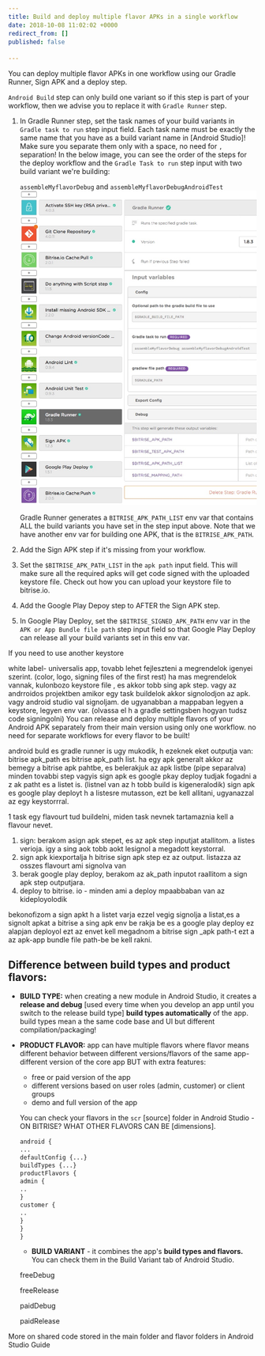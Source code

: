 ```yaml
---
title: Build and deploy multiple flavor APKs in a single workflow
date: 2018-10-08 11:02:02 +0000
redirect_from: []
published: false

---
```

You can deploy multiple flavor APKs in one workflow using our Gradle Runner, Sign APK and a deploy step.

`Android Build` step can only build one variant so if this step is part of your workflow, then we advise you to replace it with `Gradle Runner` step.

1. In Gradle Runner step, set the task names of your build variants in `Gradle task to run` step input field. Each task name must be exactly the same name that you have as a build variant name in \[Android Studio\]! Make sure you separate them only with a space, no need for `,` separation! In the below image, you can see the order of the steps for the deploy workflow and the `Gradle Task to run` step input with two build variant we're building:

   `assembleMyflavorDebug` and `assembleMyflavorDebugAndroidTest`
   ![](/img/gradle-multiflavor.jpg)

   Gradle Runner generates a `BITRISE_APK_PATH_LIST` env var that contains ALL the build variants you have set in the step input above. Note that we have another env var for building one APK, that is the `BITRISE_APK_PATH`.
2. Add the Sign APK step if it's missing from your workflow.
3. Set the `$BITRISE_APK_PATH_LIST` in the `apk path` input field. This will make sure all the required apks will get code signed with the uploaded keystore file. Check out how you can upload your keystore file to bitrise.io.
4. Add the Google Play Depoy step to AFTER the Sign APK step.
5. In Google Play Deploy, set the `$BITRISE_SIGNED_APK_PATH` env var in the `APK or App Bundle file path` step input field so that Google Play Deploy can release all your build variants set in this env var.

If you need to use another keystore

white label-  universalis app, tovabb lehet fejleszteni a megrendelok igenyei szerint. (color, logo, signing files of the first rest)  ha mas megrendelok vannak, kulonbozo keystore file , es akkor tobb sing apk step. vagy az andrroidos projektben amikor egy task buildelok akkor signolodjon az apk. vagy android studio val signoljam. de ugyanabban a mappaban legyen a keystore, legyen env var. (olvassa el h a gradle settingsben hogyan tudsz code signingolni) You can release and deploy multiple flavors of your Android APK separately from their main version using only one workflow. no need for separate workflows for every flavor to be built!


android buld es gradle runner is ugy mukodik, h ezeknek eket outputja van: bitrise apk_path es bitrise apk_path list. ha egy apk generalt akkor az bemegy a bitrise apk pahtbe, es belerakjuk az apk listbe (pipe separalva) minden tovabbi step vagyis sign apk es google pkay deploy tudjak fogadni a z ak patht es a listet is. (listnel van az h tobb build is kigeneralodik) sign apk es google play deployt h a listesre mutasson, ezt be kell allitani, ugyanazzal az egy keystorrral.

1 task egy flavourt tud buildelni, miden task nevnek tartamaznia kell a flavour nevet.

1. sign: berakom asign apk stepet, es az apk step inputjat atallitom. a listes verioja. igy a sing aok tobb aokt lesignol a megadott keystorral.
2. sign apk kiexportalja h bitrise sign apk step ez az output. listazza az osszes flavourt ami signolva van
3. berak google play deploy, berakom az ak_path inputot raallitom a sign apk step outputjara.
4. deploy to bitrise. io - minden ami a deploy mpaabbaban van az kideployolodik

bekonofizom a sign apkt h a listet varja ezzel vegig signolja a listat,es a signolt apkat a bitrise a sing apk env be rakja be es a google play deploy ez alapjan deployol ezt az envet kell megadnom a bitrise sign _apk path-t ezt a az apk-app bundle file path-be be kell rakni.

## Difference between build types and product flavors:

* **BUILD TYPE:** when creating a new module in Android Studio, it creates a **release and debug** \[used every time when you develop an app until you switch to the release build type\] **build types automatically** of the app. build types mean a the same code base and UI but different compilation/packaging!
* **PRODUCT FLAVOR:** app can have multiple flavors where flavor means different behavior between different versions/flavors of the same app- different version of the core app BUT with extra features:
  * free or paid version of the app
  * different versions based on user roles (admin, customer) or client groups
  * demo and full version of the app

  You can check your flavors in the `scr` \[source\] folder in Android Studio - ON BITRISE? WHAT OTHER FLAVORS CAN BE \[dimensions\].

      android {
      ...
      defaultConfig {...}
      buildTypes {...}
      productFlavors {
      admin {
      ..
      }
      customer {
      ..
      }
      }
      }
  * **BUILD VARIANT** - it combines the app's **build types and flavors.** You can check them in the Build Variant tab of Android Studio.

  freeDebug

  freeRelease

  paidDebug

  paidRelease

More on shared code stored in the main folder and flavor folders in Android Studio Guide
